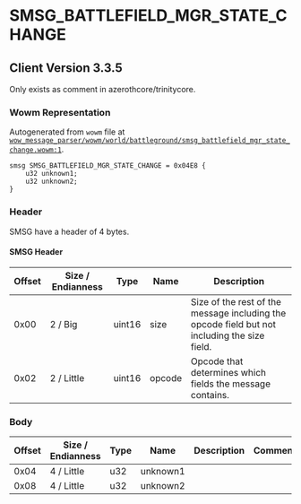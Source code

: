 # SMSG_BATTLEFIELD_MGR_STATE_CHANGE

## Client Version 3.3.5

Only exists as comment in azerothcore/trinitycore.

### Wowm Representation

Autogenerated from `wowm` file at [`wow_message_parser/wowm/world/battleground/smsg_battlefield_mgr_state_change.wowm:1`](https://github.com/gtker/wow_messages/tree/main/wow_message_parser/wowm/world/battleground/smsg_battlefield_mgr_state_change.wowm#L1).
```rust,ignore
smsg SMSG_BATTLEFIELD_MGR_STATE_CHANGE = 0x04E8 {
    u32 unknown1;
    u32 unknown2;
}
```
### Header

SMSG have a header of 4 bytes.

#### SMSG Header

| Offset | Size / Endianness | Type   | Name   | Description |
| ------ | ----------------- | ------ | ------ | ----------- |
| 0x00   | 2 / Big           | uint16 | size   | Size of the rest of the message including the opcode field but not including the size field.|
| 0x02   | 2 / Little        | uint16 | opcode | Opcode that determines which fields the message contains.|

### Body

| Offset | Size / Endianness | Type | Name | Description | Comment |
| ------ | ----------------- | ---- | ---- | ----------- | ------- |
| 0x04 | 4 / Little | u32 | unknown1 |  |  |
| 0x08 | 4 / Little | u32 | unknown2 |  |  |

